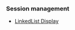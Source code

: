 ### Session management

- [LinkedList Display](https://github.com/Nishmitha-shetty17/Java_Programs_with_output/blob/main/7_labPrograms/7a_SessionManagement/7a_SessionManagement.jpeg)
